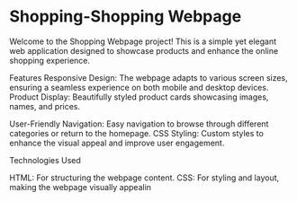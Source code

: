 # Shopping-Shopping Webpage
Welcome to the Shopping Webpage project! This is a simple yet elegant web application designed to showcase products and enhance the online shopping experience.

Features
Responsive Design: The webpage adapts to various screen sizes, ensuring a seamless experience on both mobile and desktop devices.
Product Display: Beautifully styled product cards showcasing images, names, and prices.

User-Friendly Navigation: Easy navigation to browse through different categories or return to the homepage.
CSS Styling: Custom styles to enhance the visual appeal and improve user engagement.

Technologies Used

HTML: For structuring the webpage content.
CSS: For styling and layout, making the webpage visually appealin
